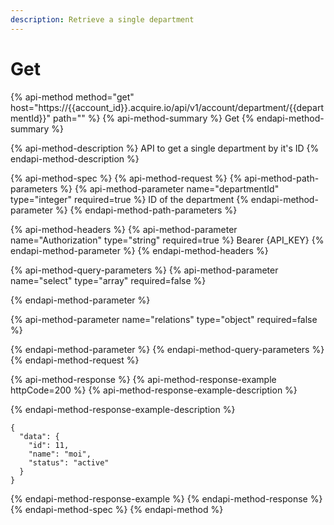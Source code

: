 ```yaml
---
description: Retrieve a single department
---
```


# Get

{% api-method method="get" host="https://{{account\_id}}.acquire.io/api/v1/account/department/{{departmentId}}" path="" %}
{% api-method-summary %}
Get
{% endapi-method-summary %}

{% api-method-description %}
API to get a single department by it's ID
{% endapi-method-description %}

{% api-method-spec %}
{% api-method-request %}
{% api-method-path-parameters %}
{% api-method-parameter name="departmentId" type="integer" required=true %}
ID of the department
{% endapi-method-parameter %}
{% endapi-method-path-parameters %}

{% api-method-headers %}
{% api-method-parameter name="Authorization" type="string" required=true %}
Bearer {API\_KEY}
{% endapi-method-parameter %}
{% endapi-method-headers %}

{% api-method-query-parameters %}
{% api-method-parameter name="select" type="array" required=false %}

{% endapi-method-parameter %}

{% api-method-parameter name="relations" type="object" required=false %}

{% endapi-method-parameter %}
{% endapi-method-query-parameters %}
{% endapi-method-request %}

{% api-method-response %}
{% api-method-response-example httpCode=200 %}
{% api-method-response-example-description %}

{% endapi-method-response-example-description %}

```
{
  "data": {
    "id": 11,
    "name": "moi",
    "status": "active"
  }
}
```
{% endapi-method-response-example %}
{% endapi-method-response %}
{% endapi-method-spec %}
{% endapi-method %}



